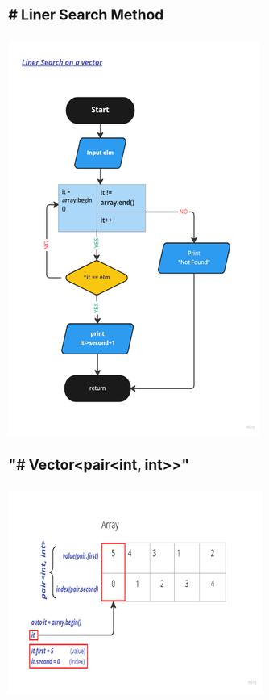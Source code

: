 <p><h1># Liner Search Method</h1></p></br>
<img src = "image_2022-10-07_11-32-19.png" width = "500" height = "780" title = "Liner_Search">

<p><h1>"# Vector&lt;pair&lt;int, int&gt;&gt;" </h1></p></br>
<img src = "image_2022-10-07_11-46-22.png" width = "700" height = "400" title = "Liner_Search">
